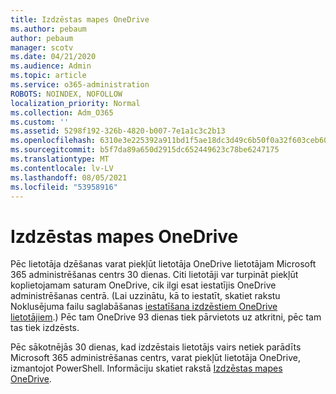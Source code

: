 ```yaml
---
title: Izdzēstas mapes OneDrive
ms.author: pebaum
author: pebaum
manager: scotv
ms.date: 04/21/2020
ms.audience: Admin
ms.topic: article
ms.service: o365-administration
ROBOTS: NOINDEX, NOFOLLOW
localization_priority: Normal
ms.collection: Adm_O365
ms.custom: ''
ms.assetid: 5298f192-326b-4820-b007-7e1a1c3c2b13
ms.openlocfilehash: 6310e3e225392a911bd1f5ae18dc3d49c6b50f0a32f603ceb60816657d5b3fc6
ms.sourcegitcommit: b5f7da89a650d2915dc652449623c78be6247175
ms.translationtype: MT
ms.contentlocale: lv-LV
ms.lasthandoff: 08/05/2021
ms.locfileid: "53958916"
---
```

# <a name="restore-a-deleted-onedrive"></a>Izdzēstas mapes OneDrive

Pēc lietotāja dzēšanas varat piekļūt lietotāja OneDrive lietotājam Microsoft 365 administrēšanas centrs 30 dienas. Citi lietotāji var turpināt piekļūt koplietojamam saturam OneDrive, cik ilgi esat iestatījis OneDrive administrēšanas centrā. (Lai uzzinātu, kā to iestatīt, skatiet rakstu Noklusējuma failu saglabāšanas [iestatīšana izdzēstiem OneDrive lietotājiem](https://go.microsoft.com/fwlink/?linkid=874267).) Pēc tam OneDrive 93 dienas tiek pārvietots uz atkritni, pēc tam tas tiek izdzēsts.
  
Pēc sākotnējās 30 dienas, kad izdzēstais lietotājs vairs netiek parādīts Microsoft 365 administrēšanas centrs, varat piekļūt lietotāja OneDrive, izmantojot PowerShell. Informāciju skatiet rakstā [Izdzēstas mapes OneDrive](https://go.microsoft.com/fwlink/?linkid=874269).
  

